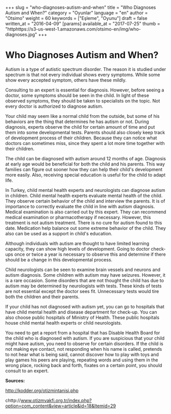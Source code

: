 +++
slug = "who-diagnoses-autism-and-when"
title = "Who Diagnoses Autism and When?"
category = "Oyunlar"
language = "en"
author = "Otsimo"
weight = 60
keywords = ["Eşleme", "Oyunu"]
draft = false
written_at = "2016-04-09"
[params]
available_at = "2017-07-25"
thumb = "httphttps://s3-us-west-1.amazonaws.com/otsimo-en/img/who-diagnoses.jpg"
+++

# Who Diagnoses Autism and When?

Autism is a type of autistic spectrum disorder. The reason it is studied under spectrum is that not every individual shows every symptoms. While some show every accepted symptom, others have these mildly.

Consulting to an expert is essential for diagnosis. However, before seeing a doctor, some symptoms should be seen in the child. In light of these observed symptoms, they should be taken to specialists on the topic. Not every doctor is authorized to diagnose autism.

Your child may seem like a normal child from the outside, but some of his behaviors are the thing that determines he has autism or not. During diagnosis, experts observe the child for certain amount of time and put them into some developmental tests. Parents should also closely keep track of development process of their children. Because they can notice what doctors can sometimes miss, since they spent a lot more time together with their children.

The child can be diagnosed with autism around 12 months of age. Diagnosis at early age would be beneficial for both the child and his parents. This way families can figure out sooner how they can help their child's development more easily. Also, receiving special education is useful for the child to adapt life.

In Turkey, child mental health experts and neurologists can diagnose autism in children. Child mental health experts evaluate mental health of the child. They observe certain behavior of the child and interview the parents. It is of importance to correctly evaluate the child in line with autism diagnosis. Medical examination is also carried out by this expert. They can recommend medical examination or pharmacotherapy if necessary. However, this treatment is not autism treatment. There is no cure for autism found to this date. Medication help balance out some extreme behavior of the child. They also can be used as a support in child's education.

Although individuals with autism are thought to have limited learning capacity, they can show high levels of development. Going to doctor check-ups once or twice a year is necessary to observe this and determine if there should be a change in this developmental process.

Child neurologists can be seen to examine brain vessels and neurons and autism diagnosis. Some children with autism may have seizures. However, it is a rare occasion. Some disorders that are not thought the child has due to autism may be determined by neurologists with tests. These kinds of tests are not essential except the doctor sees fit. Unnecessary tests would tire both the children and their parents.

If your child has not diagnosed with autism yet, you can go to hospitals that have child mental health and disease department for check-up. You can also choose public hospitals of Ministry of Health. These public hospitals house child mental health experts or child neurologists.

You need to get a report from a hospital that has Disable Health Board for the child who is diagnosed with autism. If you are suspicious that your child might have autism, you need to observe for certain disorders. If the child is not making eye contact, not responding when his name is called, pretends to not hear what is being said, cannot discover how to play with toys and play games his peers are playing, repeating words and using them in the wrong place, rocking back and forth, fixates on a certain point, you should consult to an expert.

**Sources:**

http://kodder.org/otizmintanisi.php

chttp://www.otizmvakfi.org.tr/index.php?option=com_content&view=article&id=18&Itemid=29
